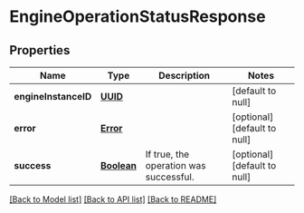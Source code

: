 # EngineOperationStatusResponse
## Properties

Name | Type | Description | Notes
------------ | ------------- | ------------- | -------------
**engineInstanceID** | [**UUID**](UUID.md) |  | [default to null]
**error** | [**Error**](Error.md) |  | [optional] [default to null]
**success** | [**Boolean**](boolean.md) | If true, the operation was successful. | [optional] [default to null]

[[Back to Model list]](../README.md#documentation-for-models) [[Back to API list]](../README.md#documentation-for-api-endpoints) [[Back to README]](../README.md)

